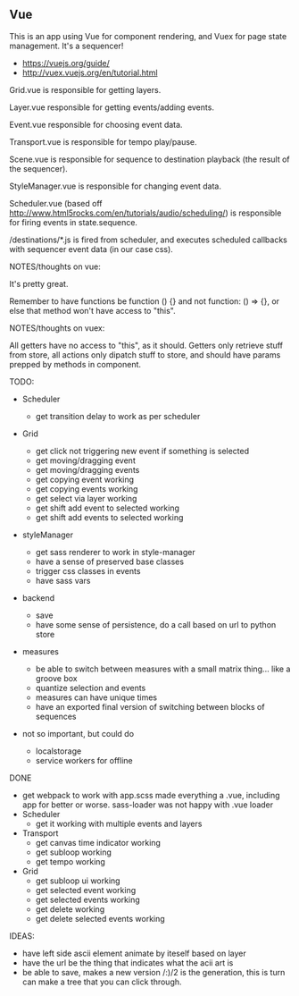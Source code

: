 ## Vue

This is an app using Vue for component rendering, and Vuex for page state management. It's a sequencer!
- https://vuejs.org/guide/
- http://vuex.vuejs.org/en/tutorial.html

Grid.vue is responsible for getting layers.

Layer.vue responsible for getting events/adding events.

Event.vue responsible for choosing event data.

Transport.vue is responsible for tempo play/pause.

Scene.vue is responsible for sequence to destination playback (the result of the sequencer).

StyleManager.vue is responsible for changing event data.

Scheduler.vue (based off http://www.html5rocks.com/en/tutorials/audio/scheduling/) is responsible for firing events in state.sequence.

/destinations/*.js is fired from scheduler, and executes scheduled callbacks with sequencer event data (in our case css).

NOTES/thoughts on vue:

It's pretty great.

Remember to have functions be function () {} and not function: () => {}, or else that method won't have access to "this".

NOTES/thoughts on vuex:

All getters have no access to "this", as it should. Getters only retrieve stuff from store, all actions only dipatch stuff to store, and should have params prepped by methods in component.

TODO:
- Scheduler
  - get transition delay to work as per scheduler
- Grid
  - get click not triggering new event if something is selected
  - get moving/dragging event
  - get moving/dragging events
  - get copying event working
  - get copying events working
  - get select via layer working
  - get shift add event to selected working
  - get shift add events to selected working

- styleManager
  - get sass renderer to work in style-manager
  - have a sense of preserved base classes
  - trigger css classes in events
  - have sass vars
- backend
  - save
  - have some sense of persistence, do a call based on url to python store
- measures
  - be able to switch between measures with a small matrix thing... like a groove box
  - quantize selection and events
  - measures can have unique times
  - have an exported final version of switching between blocks of sequences

- not so important, but could do
  - localstorage
  - service workers for offline

DONE
- get webpack to work with app.scss
made everything a .vue, including app for better or worse. sass-loader was not happy with .vue loader
- Scheduler
  - get it working with multiple events and layers
- Transport
  - get canvas time indicator working
  - get subloop working
  - get tempo working
- Grid
  - get subloop ui working
  - get selected event working
  - get selected events working
  - get delete working
  - get delete selected events working

IDEAS:
- have left side ascii element animate by iteself based on layer
- have the url be the thing that indicates what the acii art is
- be able to save, makes a new version /:)/2 is the generation, this is turn can make a tree that you can click through.